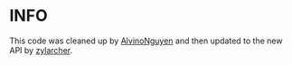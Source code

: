 # INFO

This code was cleaned up by [AlvinoNguyen](https://github.com/AlvinoNguyen) and then updated to the new API by [zylarcher](https://github.com/zylarcher/).